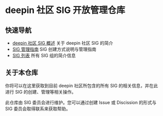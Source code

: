 # deepin 社区 SIG 开放管理仓库

## 快速导航

- [deepin 社区 SIG 概述](Introduction.md) 关于 deepin 社区 SIG 的简介
- [SIG 管理指南](sig/README.md) SIG 创建方式说明与管理指南
- [SIG 列表](sig/LISTS.md) 所有 SIG 组的简介信息

## 关于本仓库

你将可以在这里获取到目前 deepin 社区所包含的所有 SIG 的相关信息，并在此进行 SIG 的创建、管理等相关操作。

此仓库由 SIG 委员会进行维护。您可以通过创建 Issue 或 Discission 的形式与 SIG 委员会取得联系来获取帮助。
